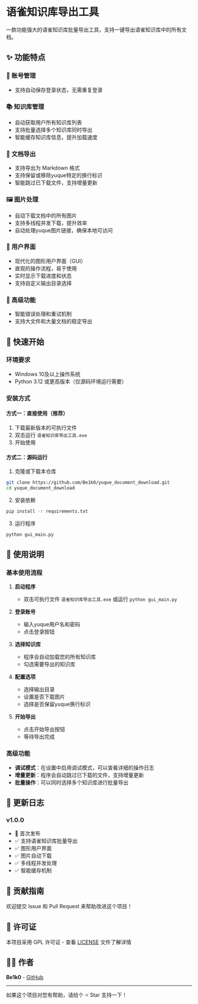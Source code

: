 # 语雀知识库导出工具

一款功能强大的语雀知识库批量导出工具，支持一键导出语雀知识库中的所有文档。

## ✨ 功能特点

### 🔐 账号管理

- 支持自动保存登录状态，无需重复登录

### 📚 知识库管理

- 自动获取用户所有知识库列表
- 支持批量选择多个知识库同时导出
- 智能缓存知识库信息，提升加载速度

### 📄 文档导出

- 支持导出为 Markdown 格式
- 支持保留或移除yuque特定的换行标识
- 智能跳过已下载文件，支持增量更新

### 🖼️ 图片处理

- 自动下载文档中的所有图片
- 支持多线程并发下载，提升效率
- 自动处理yuque图片链接，确保本地可访问

### 🎨 用户界面

- 现代化的图形用户界面（GUI）
- 直观的操作流程，易于使用
- 实时显示下载进度和状态
- 支持自定义输出目录选择

### 🔧 高级功能

- 智能错误处理和重试机制
- 支持大文件和大量文档的稳定导出

## 🚀 快速开始

### 环境要求

- Windows 10及以上操作系统
- Python 3.12 或更高版本（仅源码环境运行需要）

### 安装方式

#### 方式一：直接使用（推荐）

1. 下载最新版本的可执行文件
2. 双击运行 `语雀知识库导出工具.exe`
3. 开始使用

#### 方式二：源码运行

1. 克隆或下载本仓库

```bash
git clone https://github.com/Be1k0/yuque_document_download.git
cd yuque_document_download
```

2. 安装依赖

```bash
pip install -r requirements.txt
```

3. 运行程序

```bash
python gui_main.py
```

## 📖 使用说明

### 基本使用流程

1. **启动程序**
    - 双击可执行文件 `语雀知识库导出工具.exe` 或运行 `python gui_main.py`

2. **登录账号**
    - 输入yuque用户名和密码
    - 点击登录按钮

3. **选择知识库**
    - 程序会自动加载您的所有知识库
    - 勾选需要导出的知识库

4. **配置选项**
    - 选择输出目录
    - 设置是否下载图片
    - 选择是否保留yuque换行标识

5. **开始导出**
    - 点击开始导出按钮
    - 等待导出完成

### 高级功能

- **调试模式**：在设置中启用调试模式，可以查看详细的操作日志
- **增量更新**：程序会自动跳过已下载的文件，支持增量更新
- **批量操作**：可以同时选择多个知识库进行批量导出

## 📝 更新日志

### v1.0.0

- 🎉 首次发布
- ✅ 支持语雀知识库批量导出
- ✅ 图形用户界面
- ✅ 图片自动下载
- ✅ 多线程并发处理
- ✅ 智能缓存机制

## 🤝 贡献指南

欢迎提交 Issue 和 Pull Request 来帮助改进这个项目！

## 📄 许可证

本项目采用 GPL 许可证 - 查看 [LICENSE](LICENSE) 文件了解详情

## 👨‍💻 作者

**Be1k0** - [GitHub](https://github.com/Be1k0)

---

如果这个项目对您有帮助，请给个 ⭐ Star 支持一下！